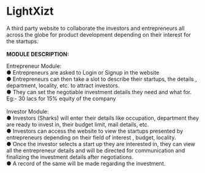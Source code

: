 # LightXizt

A third party website to collaborate the investors and
entrepreneurs all across the globe for product development
depending on their interest for the startups.
<br>
<br>
<b>MODULE DESCRIPTION:</b><br>

Entrepreneur Module:<br>
  ● Entrepreneurs are asked to Login or Signup in the website<br>
  ● Entrepreneurs can then take a slot to describe their startups, the details , department,
    locality, etc. to attract investors.<br>
  ● They can set the negotiable investment details they need and what
for. Eg:- 30 lacs for 15% equity of the company<br>
<br>Investor Module:<br>
  ● Investors (Sharks) will enter their details like occupation, department they are ready
  to invest in, their budget limit, mail details, etc.<br>
  ● Investors can access the website to view the startups presented by
  entrepreneurs depending on their field of interest , budget, locality.<br>
  ● Once the investor selects a start up they are interested in, they can view all the
  entrepreneur details and will be directed for communication and finalizing the
  investment details after negotiations.<br>
  ● A record of the same will be made regarding the investment.<br>
